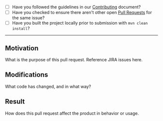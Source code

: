 - [ ] Have you followed the guidelines in our [Contributing](http://wildfly-swarm.io/community/contributing/) document?
- [ ] Have you checked to ensure there aren't other open [Pull Requests](https://github.com/wildfly-swarm/wildfly-swarm/pulls) for the same issue?
- [ ] Have you built the project locally prior to submission with `mvn clean install`?

-----

Motivation
----
What is the purpose of this pull request. Reference JIRA issues here.

Modifications
----
What code has changed, and in what way?

Result
----
How does this pull request affect the product in behavior or usage.

